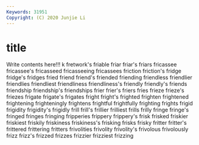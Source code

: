 ```yaml
---
Keywords: 31951
Copyright: (C) 2020 Junjie Li
---
```


# title

Write contents here!!!
k 
fretwork's 
friable 
friar 
friar's 
friars 
fricassee 
fricassee's 
fricasseed
fricasseeing 
fricassees 
friction 
friction's 
fridge 
fridge's 
fridges 
fried 
friend 
friend's
friended 
friending 
friendless 
friendlier 
friendlies 
friendliest 
friendliness 
friendliness's 
friendly 
friendly's
friends 
friendship 
friendship's 
friendships 
frier 
frier's 
friers 
fries 
frieze 
frieze's
friezes 
frigate 
frigate's 
frigates 
fright 
fright's 
frighted 
frighten 
frightened 
frightening
frighteningly 
frightens 
frightful 
frightfully 
frighting 
frights 
frigid 
frigidity 
frigidity's 
frigidly
frill 
frill's 
frillier 
frilliest 
frills 
frilly 
fringe 
fringe's 
fringed 
fringes
fringing 
fripperies 
frippery 
frippery's 
frisk 
frisked 
friskier 
friskiest 
friskily 
friskiness
friskiness's 
frisking 
frisks 
frisky 
fritter 
fritter's 
frittered 
frittering 
fritters 
frivolities
frivolity 
frivolity's 
frivolous 
frivolously 
frizz 
frizz's 
frizzed 
frizzes 
frizzier 
frizziest
frizzing 
